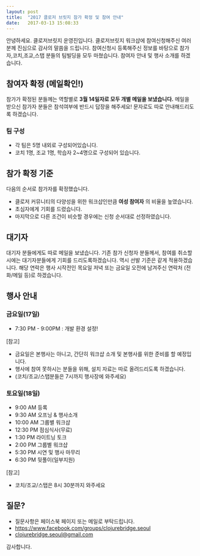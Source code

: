```yaml
---
layout: post
title:  "2017 클로저 브릿지 참가 확정 및 참여 안내"
date:   2017-03-13 15:08:33
---
```


안녕하세요. 클로저브릿지 운영진입니다.
클로저브릿지 워크샵에 참여신청해주신 여러분께 진심으로 감사의 말씀을 드립니다.
참여신청시 등록해주신 정보를 바탕으로 참가자,코치,조교,스탭 분들의 팀빌딩을 모두 마쳤습니다.
참여자 안내 및 행사 소개를 하겠습니다.

## 참여자 확정 (메일확인!)

참가가 확정된 분들께는 역할별로 **3월 14일자로 모두 개별 메일을 보냈습니다.**
메일을 받으신 참가자 분들은 참석여부에 반드시 답장을 해주세요!
문자로도 따로 안내해드리도록 하겠습니다.

### 팀 구성

- 각 팀은 5명 내외로 구성되어있습니다.
- 코치 1명, 조교 1명, 학습자 2~4명으로 구성되어 있습니다.

## 참가 확정 기준

다음의 순서로 참가자를 확정했습니다.

- 클로저 커뮤니티의 다양성을 위한 워크샵인만큼 **여성 참여자** 의 비율을 높였습니다.
- 초심자에게 기회를 드렸습니다.
- 마지막으로 다른 조건이 비슷할 경우에는 신청 순서대로 선정하였습니다.

## 대기자

대기자 분들에게도 따로 메일을 보냈습니다.
기존 참가 신청자 분들께서, 참여를 취소할 시에는 대기자분들에게 기회를 드리도록하겠습니다.
역시 선발 기준은 같게 적용하겠습니다.
해당 연락은 행사 시작전인 목요일 저녁 또는 금요일 오전에 남겨주신 연락처 (전화/메일 등)로
하겠습니다.


## 행사 안내

### 금요일(17일)

- 7:30 PM - 9:00PM : 개발 환경 설정!

[참고]
- 금요일은 본행사는 아니고, 간단히 워크샵 소개 및 본행사를 위한 준비를 할 예정입니다.
- 행사에 참여 못하시는 분들을 위해, 설치 자료는 따로 올려드리도록 하겠습니다.
- (코치/조교/스탭분들은 7시까지 행사장에 와주세요)

### 토요일(18일)

- 9:00 AM 등록
- 9:30 AM 오프닝 & 행사소개
- 10:00 AM 그룹별 워크샵
- 12:30 PM 점심식사(무료)
- 1:30 PM 라이트닝 토크
- 2:00 PM 그룹별 워크샵
- 5:30 PM 시연 및 행사 마무리
- 6:30 PM 뒷풀이(일부지원)

[참고]
- 코치/조교/스탭은 8시 30분까지 와주세요

## 질문?

- 질문사항은 페이스북 페이지 또는 메일로 부탁드립니다.
- https://www.facebook.com/groups/clojurebridge.seoul
- clojurebridge.seoul@gmail.com

감사합니다.
